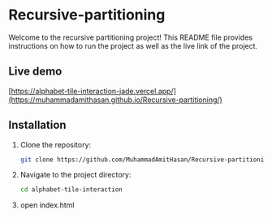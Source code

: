 # Recursive-partitioning

Welcome to the recursive partitioning project! This README file provides instructions on how to run the project as well as the live link of the project.

## Live demo

[https://alphabet-tile-interaction-jade.vercel.app/](https://muhammadamithasan.github.io/Recursive-partitioning/)

## Installation

1. Clone the repository:
   ```bash
   git clone https://github.com/MuhammadAmitHasan/Recursive-partitioning.git
   ```
2. Navigate to the project directory:
   ```bash
   cd alphabet-tile-interaction
   ```
3. open index.html
